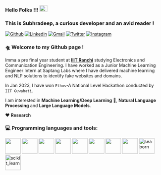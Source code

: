 ### Hello Folks !!! <img src="https://raw.githubusercontent.com/MartinHeinz/MartinHeinz/master/wave.gif" width="25" height="21" />
### This is Subhradeep, a curious developer and an avid reader !

[![Github](https://img.shields.io/badge/GitHub-100000?style=for-the-badge&logo=github&logoColor=white)](https://github.com/subhradeep25-gan)
[![Linkedin](https://img.shields.io/badge/LinkedIn-0077B5?style=for-the-badge&logo=linkedin&logoColor=white)](https://www.linkedin.com/in/subhradeep-raut-3b7974218/)
[![Gmail](https://img.shields.io/badge/Gmail-D14836?style=for-the-badge&logo=gmail&logoColor=white)](mailto:subhradeep.21ug2060@iiitranchi.ac.in)
[![Twitter](https://img.shields.io/badge/Twitter-1DA1F2?style=for-the-badge&logo=twitter&logoColor=white)](https://twitter.com/RautSubhradeep)
[![Instagram](https://img.shields.io/badge/Instagram-E4405F?style=for-the-badge&logo=instagram&logoColor=white)](https://www.instagram.com/rautsubhradeep/)


### 🛸 Welcome to my Github page !    
Imma a pre final year student at [**IIIT Ranchi**](https://github.com/iiitranchi) studying Electronics and Communication Engineering. I have worked as a Junior Machine Learning Engineer Intern at Saptang Labs where I have delivered machine learning and NLP solutions to identify fake websites and domains.

In Jan 2023, I have won `Ethos`-A National Level Hackathon conducted by `IIT Guwahati`.

I am interested in **Machine Learning/Deep Learning** 🤖, **Natural Language Processing** and **Large Language Models**. 

❤️ **Research**

### :computer: Programming languages and tools: 
<p>
<img src="https://cdn.jsdelivr.net/gh/devicons/devicon/icons/python/python-original.svg" height= 50 rem />          
<img src="https://cdn.jsdelivr.net/gh/devicons/devicon/icons/c/c-original.svg" height= 50 rem/>   
<img src="https://cdn.jsdelivr.net/gh/devicons/devicon/icons/cplusplus/cplusplus-original.svg" height=50 rem/>           
<img src="https://cdn.jsdelivr.net/gh/devicons/devicon/icons/jupyter/jupyter-original-wordmark.svg" height= 50 rem/>
<img src="https://cdn.jsdelivr.net/gh/devicons/devicon/icons/numpy/numpy-original.svg" height= 50 rem/>                                
<img src="https://cdn.jsdelivr.net/gh/devicons/devicon/icons/pandas/pandas-original.svg" height= 50 rem/>          
<img src="https://upload.wikimedia.org/wikipedia/commons/thumb/8/84/Matplotlib_icon.svg/1024px-Matplotlib_icon.svg.png" height= 50 rem/>
<img src="https://cdn.jsdelivr.net/gh/devicons/devicon/icons/tensorflow/tensorflow-original.svg" height= 50 rem/>  
<img src="https://seaborn.pydata.org/_images/logo-mark-lightbg.svg" alt="seaborn" height="50" rem/>
<img src="https://upload.wikimedia.org/wikipedia/commons/0/05/Scikit_learn_logo_small.svg" alt="scikit_learn" height="50" rem/>
</p>
